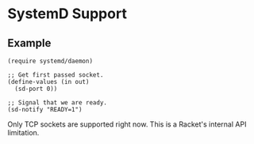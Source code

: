 # SystemD Support

## Example

```racket
(require systemd/daemon)

;; Get first passed socket.
(define-values (in out)
  (sd-port 0))

;; Signal that we are ready.
(sd-notify "READY=1")
```

Only TCP sockets are supported right now.
This is a Racket's internal API limitation.
